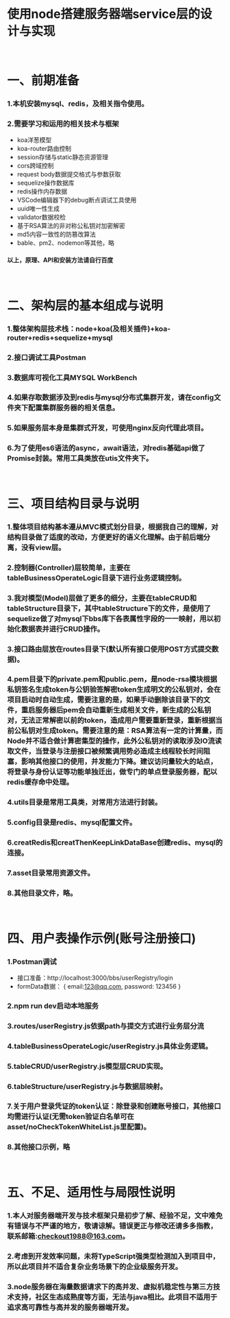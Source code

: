 # 使用node搭建服务器端service层的设计与实现
&nbsp;
# 一、前期准备
### 1.本机安装mysql、redis，及相关指令使用。
### 2.需要学习和运用的相关技术与框架
* koa洋葱模型
* koa-router路由控制
* session存储与static静态资源管理
* cors跨域控制
* request body数据提交格式与参数获取
* sequelize操作数据库
* redis操作内存数据
* VSCode编辑器下的debug断点调试工具使用
* uuid唯一性生成
* validator数据校检
* 基于RSA算法的非对称公私钥对加密解密
* md5内容一致性的防篡改算法
* bable、pm2、nodemon等其他，略
#### 以上，原理、API和安装方法请自行百度
&nbsp;
# 二、架构层的基本组成与说明
### 1.整体架构层技术栈：node+koa(及相关插件)+koa-router+redis+sequelize+mysql
### 2.接口调试工具Postman
### 3.数据库可视化工具MYSQL WorkBench
### 4.如果存取数据涉及到redis与mysql分布式集群开发，请在config文件夹下配置集群服务器的相关信息。
### 5.如果服务层本身是集群式开发，可使用nginx反向代理此项目。
### 6.为了使用es6语法的async，await语法，对redis基础api做了Promise封装。常用工具类放在utis文件夹下。
&nbsp;
# 三、项目结构目录与说明
### 1.整体项目结构基本遵从MVC模式划分目录，根据我自己的理解，对结构目录做了适度的改动，方便更好的语义化理解。由于前后端分离，没有view层。
### 2.控制器(Controller)层较简单，主要在tableBusinessOperateLogic目录下进行业务逻辑控制。
### 3.我对模型(Model)层做了更多的细分，主要在tableCRUD和tableStructure目录下，其中tableStructure下的文件，是使用了sequelize做了对mysql下bbs库下各表属性字段的一一映射，用以初始化数据表并进行CRUD操作。
### 3.接口路由层放在routes目录下(默认所有接口使用POST方式提交数据)。
### 4.pem目录下的private.pem和public.pem，是node-rsa模块根据私钥签名生成token与公钥验签解密token生成明文的公私钥对，会在项目启动时自动生成，需要注意的是，如果手动删除该目录下的文件，重启服务器后pem会自动重新生成相关文件，新生成的公私钥对，无法正常解密以前的token，造成用户需要重新登录，重新根据当前公私钥对生成token。需要注意的是：RSA算法有一定的计算量，而Node并不适合做计算密集型的操作，此外公私钥对的读取涉及IO流读取文件，当登录与注册接口被频繁调用势必造成主线程较长时间阻塞，影响其他接口的使用，并发能力下降。建议访问量较大的站点，将登录与身份认证等功能单独迁出，做专门的单点登录服务器，配以redis缓存命中处理。
### 4.utils目录是常用工具类，对常用方法进行封装。
### 5.config目录是redis、mysql配置文件。
### 6.creatRedis和creatThenKeepLinkDataBase创建redis、mysql的连接。
### 7.asset目录常用资源文件。
### 8.其他目录文件，略。
&nbsp;
# 四、用户表操作示例(账号注册接口)
### 1.Postman调试
* 接口准备：http://localhost:3000/bbs/userRegistry/login
* formData数据：
{
    email:123@qq.com,
    password: 123456
}
### 2.npm run dev启动本地服务
### 3.routes/userRegistry.js依据path与提交方式进行业务层分流
### 4.tableBusinessOperateLogic/userRegistry.js具体业务逻辑。
### 5.tableCRUD/userRegistry.js模型层CRUD实现。
### 6.tableStructure/userRegistry.js与数据层映射。
### 7.关于用户登录凭证的token认证：除登录和创建账号接口，其他接口均需进行认证(无需token验证白名单可在asset/noCheckTokenWhiteList.js里配置)。
### 8.其他接口示例，略
&nbsp;
# 五、不足、适用性与局限性说明
### 1.本人对服务器端开发与技术框架只是初步了解、经验不足，文中难免有错误与不严谨的地方，敬请谅解。错误更正与修改还请多多指教，联系邮箱:checkout1988@163.com。
### 2.考虑到开发效率问题，未将TypeScript强类型检测加入到项目中，所以此项目并不适合复杂业务场景下的企业级服务开发。
### 3.node服务器在海量数据请求下的高并发、虚拟机稳定性与第三方技术支持，社区生态成熟度等方面，无法与java相比。此项目不适用于追求高可靠性与高并发的服务器端开发。